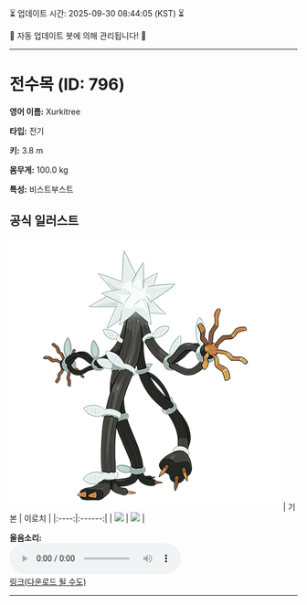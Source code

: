 
⏳ 업데이트 시간: 2025-09-30 08:44:05 (KST) ⏳

🤖 자동 업데이트 봇에 의해 관리됩니다! 🤖

---

# 전수목 (ID: 796)
**영어 이름:** Xurkitree

**타입:** 전기

**키:** 3.8 m

**몸무게:** 100.0 kg

**특성:** 비스트부스트

## 공식 일러스트
![](https://raw.githubusercontent.com/PokeAPI/sprites/master/sprites/pokemon/other/official-artwork/796.png)
| 기본 | 이로치 |
|:----:|:------:|
| <img src="http://play.pokemonshowdown.com/sprites/ani/xurkitree.gif" width="200"> | <img src="http://play.pokemonshowdown.com/sprites/ani-shiny/xurkitree.gif" width="200"> |

**울음소리:**<br><audio controls src="https://raw.githubusercontent.com/PokeAPI/cries/main/cries/pokemon/latest/796.ogg"></audio><br> [링크(다운로드 될 수도)](https://raw.githubusercontent.com/PokeAPI/cries/main/cries/pokemon/latest/796.ogg)


---
